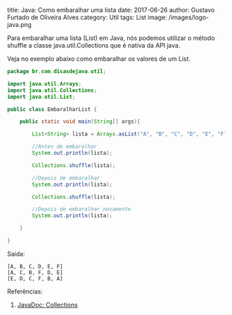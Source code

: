 title: Java: Como embaralhar uma lista
date: 2017-06-26
author: Gustavo Furtado de Oliveira Alves
category: Util
tags: List
image: /images/logo-java.png

Para embaralhar uma lista (List) em Java, 
nós podemos utilizar o método shuffle a classe java.util.Collections
que é nativa da API java.

Veja no exemplo abaixo como embaralhar os valores de um List.

```java
package br.com.dicasdejava.util;

import java.util.Arrays;
import java.util.Collections;
import java.util.List;

public class EmbaralharList {

	public static void main(String[] args){

		List<String> lista = Arrays.asList("A", "B", "C", "D", "E", "F");

		//Antes de embaralhar
		System.out.println(lista);

		Collections.shuffle(lista);

		//Depois de embaralhar
		System.out.println(lista);

		Collections.shuffle(lista);

		//Depois de embaralhar novamente
		System.out.println(lista);

	}

}
```

Saída:

```
[A, B, C, D, E, F]
[A, C, B, F, D, E]
[E, D, C, F, B, A]
```

Referências:

1. [JavaDoc: Collections](https://docs.oracle.com/javase/8/docs/api/java/util/Collections.html)
